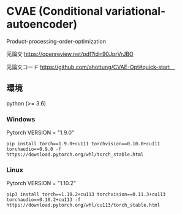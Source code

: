 # CVAE (Conditional variational-autoencoder)
Product-processing-order-optimization 

元論文 https://openreview.net/pdf?id=90JprVrJBO 

元論文コード https://github.com/ahottung/CVAE-Opt#quick-start　

## 環境
python (>= 3.6)
### Windows 
Pytorch VERSION = "1.9.0"

```pip install torch==1.9.0+cu111 torchvision==0.10.0+cu111 torchaudio==0.9.0 -f https://download.pytorch.org/whl/torch_stable.html ```
### Linux  
Pytorch VERSION = "1.10.2"

```pip3 install torch==1.10.2+cu113 torchvision==0.11.3+cu113 torchaudio==0.10.2+cu113 -f https://download.pytorch.org/whl/cu113/torch_stable.html ```

